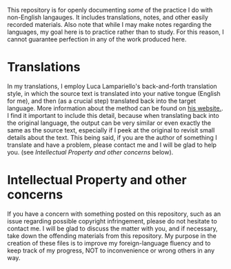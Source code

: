 This repository is for openly documenting *some* of the practice I do with non-English langauges. It includes translations, notes, and other easily recorded materials.
Also note that while I may make notes regarding the languages, my goal here is to practice rather than to study. For this reason, I cannot guarantee perfection in any of the work produced here.

Translations
============
In my translations, I employ Luca Lampariello's back-and-forth translation style, in which the source text is translated into your native tongue (English for me), and then (as a crucial step) translated back into the target language. More information about the method can be found on [his website.](https://www.thepolyglotdream.com/).
I find it important to include this detail, because when translating back into the original language, the output can be very similar or even exactly the same as the source text, especially if I peek at the original to revisit small details about the text. This being said, if you are the author of something I translate and have a problem, please contact me and I will be glad to help you. (see *Intellectual Property and other concerns* below).

Intellectual Property and other concerns
========================================
If you have a concern with something posted on this repository, such as an issue regarding possible copyright infringement, please do not hesitate to contact me. I will be glad to discuss the matter with you, and if necessary, take down the offending materials from this repository. My purpose in the creation of these files is to improve my foreign-language fluency and to keep track of my progress, NOT to inconvenience or wrong others in any way.
